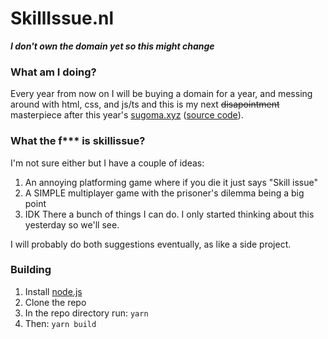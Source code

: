 # SkillIssue.nl
***I don't own the domain yet so this might change***

### What am I doing?
Every year from now on I will be buying a domain for a year, and messing around with html, css, and js/ts and this is my next ~~disapointment~~ masterpiece after this year's [sugoma.xyz](sugoma.xyz) ([source code](https://github.com/qweri0p/sugoma.xyz)).

### What the f*** is skillissue?
I'm not sure either but I have a couple of ideas:
1. An annoying platforming game where if you die it just says "Skill issue"
2. A SIMPLE multiplayer game with the prisoner's dilemma being a big point
3. IDK There a bunch of things I can do. I only started thinking about this yesterday so we'll see.

I will probably do both suggestions eventually, as like a side project.

### Building
1. Install [node.js](https://nodejs.org)
2. Clone the repo
3. In the repo directory run: ``yarn``
4. Then: ``yarn build``
